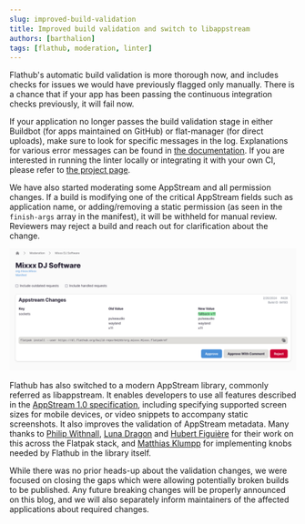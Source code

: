 ```yaml
---
slug: improved-build-validation
title: Improved build validation and switch to libappstream
authors: [barthalion]
tags: [flathub, moderation, linter]
---
```


Flathub's automatic build validation is more thorough now, and includes checks for issues we would have previously flagged only manually. There is a chance that if your app has been passing the continuous integration checks previously, it will fail now.

<!-- truncate -->

If your application no longer passes the build validation stage in either Buildbot (for apps maintained on GitHub) or flat-manager (for direct uploads), make sure to look for specific messages in the log. Explanations for various error messages can be found in [the documentation][1]. If you are interested in running the linter locally or integrating it with your own CI, please refer to [the project page][2].

We have also started moderating some AppStream and all permission changes. If a build is modifying one of the critical AppStream fields such as application name, or adding/removing a static permission (as seen in the `finish-args` array in the manifest), it will be withheld for manual review. Reviewers may reject a build and reach out for clarification about the change.

![An example build withheld for manual review](moderation.png)

Flathub has also switched to a modern AppStream library, commonly referred as libappstream. It enables developers to use all features described in the [AppStream 1.0 specification][3], including specifying supported screen sizes for mobile devices, or video snippets to accompany static screenshots. It also improves the validation of AppStream metadata. Many thanks to [Philip Withnall][4], [Luna Dragon][5] and [Hubert Figuière][6] for their work on this across the Flatpak stack, and [Matthias Klumpp][7] for implementing knobs needed by Flathub in the library itself.

While there was no prior heads-up about the validation changes, we were focused on closing the gaps which were allowing potentially broken builds to be published. Any future breaking changes will be properly announced on this blog, and we will also separately inform maintainers of the affected applications about required changes.

[1]: https://docs.flathub.org/docs/for-app-authors/linter/
[2]: https://github.com/flathub-infra/flapak-builder-lint
[3]: https://www.freedesktop.org/software/appstream/docs/
[4]: https://tecnocode.co.uk/
[5]: https://nullrequest.com/
[6]: https://www.figuiere.net/hub/
[7]: https://blog.tenstral.net/
